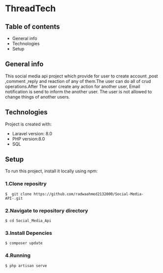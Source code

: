 # ThreadTech
## Table of contents
* General info
* Technologies
* Setup

## General info
This social media api project which provide for user to create account ,post ,comment ,reply and reaction of any of them.The user can do all of crud operations.After The user create any action for another user, Email notification is send to inform the another user. The user is not allowed to change things of another users.

	
## Technologies
Project is created with:
* Laravel version: 8.0
* PHP version:8.0
* SQL
	
## Setup
To run this project, install it locally using npm:
### 1.Clone repositry 
```
$  git clone https://github.com/radwaahmed2132000/Social-Media-API-.git
```
### 2.Navigate to repository directory
```
$ cd Social_Media_Api

```
### 3.Install Depencies
```
$ composer update
```
### 4.Running
```
$ php artisan serve
```
      
  
 
  
